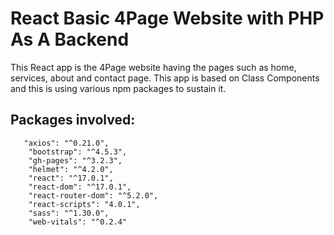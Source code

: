 # React Basic 4Page Website with PHP As A Backend
This React app is the 4Page website having the pages such as home, services, about and contact page. This app is based on Class Components and this is using various npm packages to sustain it.

## Packages involved:
       "axios": "^0.21.0",
        "bootstrap": "^4.5.3",
        "gh-pages": "^3.2.3",
        "helmet": "^4.2.0",
        "react": "^17.0.1",
        "react-dom": "^17.0.1",
        "react-router-dom": "^5.2.0",
        "react-scripts": "4.0.1",
        "sass": "^1.30.0",
        "web-vitals": "^0.2.4"



